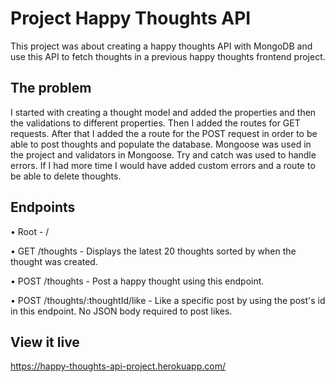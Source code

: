 # Project Happy Thoughts API

This project was about creating a happy thoughts API with MongoDB and use this API to fetch thoughts in a previous happy thoughts frontend project. 

## The problem

I started with creating a thought model and added the properties and then the validations to different properties. Then I added the routes for GET requests. After that I added the a route for the POST request in order to be able to post thoughts and populate the database. Mongoose was used in the project and validators in Mongoose. Try and catch was used to handle errors. If I had more time I would have added custom errors and a route to be able to delete thoughts.

## Endpoints

• Root - /

• GET /thoughts - Displays the latest 20 thoughts sorted by when the thought was created.

• POST /thoughts  - Post a happy thought using this endpoint.

• POST /thoughts/:thoughtId/like - Like a specific post by using the post's id in this endpoint. No JSON body required to post likes.


## View it live

https://happy-thoughts-api-project.herokuapp.com/

